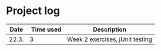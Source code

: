 # Project log

| Date | Time used | Description
|------|-----------|------------
| 22.3.| 3         | Week 2 exercises, jUnit testing
